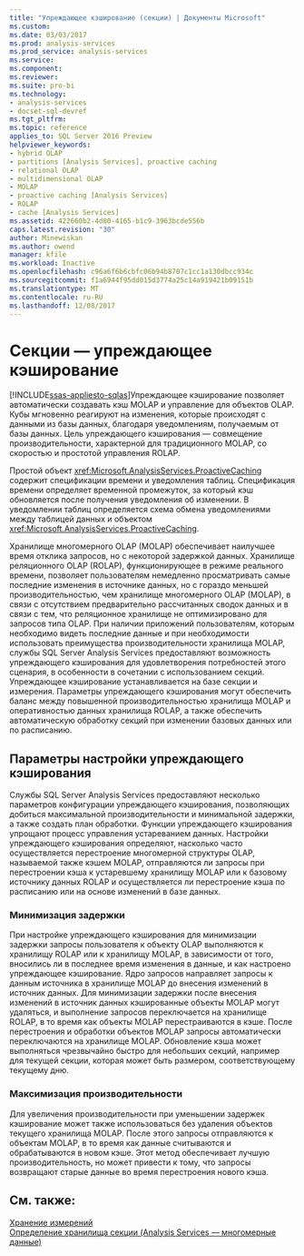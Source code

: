 ```yaml
---
title: "Упреждающее кэширование (секции) | Документы Microsoft"
ms.custom: 
ms.date: 03/03/2017
ms.prod: analysis-services
ms.prod_service: analysis-services
ms.service: 
ms.component: 
ms.reviewer: 
ms.suite: pro-bi
ms.technology:
- analysis-services
- docset-sql-devref
ms.tgt_pltfrm: 
ms.topic: reference
applies_to: SQL Server 2016 Preview
helpviewer_keywords:
- hybrid OLAP
- partitions [Analysis Services], proactive caching
- relational OLAP
- multidimensional OLAP
- MOLAP
- proactive caching [Analysis Services]
- ROLAP
- cache [Analysis Services]
ms.assetid: 422660b2-4d80-4165-b1c9-3963bcde556b
caps.latest.revision: "30"
author: Minewiskan
ms.author: owend
manager: kfile
ms.workload: Inactive
ms.openlocfilehash: c96a6f6b6cbfc06b94b8707c1cc1a130dbcc934c
ms.sourcegitcommit: f1a6944f95dd015d3774a25c14a919421b09151b
ms.translationtype: MT
ms.contentlocale: ru-RU
ms.lasthandoff: 12/08/2017
---
```

# <a name="partitions---proactive-caching"></a>Секции — упреждающее кэширование
[!INCLUDE[ssas-appliesto-sqlas](../../includes/ssas-appliesto-sqlas.md)]Упреждающее кэширование позволяет автоматически создавать кэш MOLAP и управление для объектов OLAP. Кубы мгновенно реагируют на изменения, которые происходят с данными из базы данных, благодаря уведомлениям, получаемым от базы данных. Цель упреждающего кэширования — совмещение производительности, характерной для традиционного MOLAP, со скоростью и простотой управления ROLAP.  
  
 Простой объект <xref:Microsoft.AnalysisServices.ProactiveCaching> содержит спецификации времени и уведомления таблиц. Спецификация времени определяет временной промежуток, за который кэш обновляется после получения уведомления об изменении. В уведомлении таблиц определяется схема обмена уведомлениями между таблицей данных и объектом <xref:Microsoft.AnalysisServices.ProactiveCaching>.  
  
 Хранилище многомерного OLAP (MOLAP) обеспечивает наилучшее время отклика запросов, но с некоторой задержкой данных. Хранилище реляционного OLAP (ROLAP), функционирующее в режиме реального времени, позволяет пользователям немедленно просматривать самые последние изменения в источнике данных, но с гораздо меньшей производительностью, чем хранилище многомерного OLAP (MOLAP), в связи с отсутствием предварительно рассчитанных сводок данных и в связи с тем, что реляционное хранилище не оптимизировано для запросов типа OLAP. При наличии приложений пользователям, которым необходимо видеть последние данные и при необходимости использовать преимущества производительности хранилища MOLAP, службы SQL Server Analysis Services предоставляют возможность упреждающего кэширования для удовлетворения потребностей этого сценария, в особенности в сочетании с использованием секций. Упреждающее кэширование устанавливается на базе секции и измерения. Параметры упреждающего кэширования могут обеспечить баланс между повышенной производительностью хранилища MOLAP и оперативностью данных хранилища ROLAP, а также обеспечить автоматическую обработку секций при изменении базовых данных или по расписанию.  
  
## <a name="proactive-caching-configuration-options"></a>Параметры настройки упреждающего кэширования  
 Службы SQL Server Analysis Services предоставляют несколько параметров конфигурации упреждающего кэширования, позволяющих добиться максимальной производительности и минимальной задержки, а также создать план обработки. Функции упреждающего кэширования упрощают процесс управления устареванием данных. Настройки упреждающего кэширования определяют, насколько часто осуществляется перестроение многомерной структуры OLAP, называемой также кэшем MOLAP, отправляются ли запросы при перестроении кэша к устаревшему хранилищу MOLAP или к базовому источнику данных ROLAP и осуществляется ли перестроение кэша по расписанию или на основе изменений в базе данных.  
  
### <a name="minimizing-latency"></a>Минимизация задержки  
 При настройке упреждающего кэширования для минимизации задержки запросы пользователя к объекту OLAP выполняются к хранилищу ROLAP или к хранилищу MOLAP, в зависимости от того, вносились ли в последнее время изменения в данные, и как настроено упреждающее кэширование. Ядро запросов направляет запросы к данным источника в хранилище MOLAP до внесения изменений в источник данных. Для минимизации задержки после внесения изменений в источник данных кэшированные объекты MOLAP могут удаляться, и выполнение запросов переключается на хранилище ROLAP, в то время как объекты MOLAP перестраиваются в кэше. После перестроения и обработки объектов MOLAP запросы автоматически переключаются на хранилище MOLAP. Обновление кэша может выполняться чрезвычайно быстро для небольших секций, например для текущей секции, которая может быть размером, соответствующему текущему дню.  
  
### <a name="maximizing-performance"></a>Максимизация производительности  
 Для увеличения производительности при уменьшении задержек кэширование может также использоваться без удаления объектов текущего хранилища MOLAP. После этого запросы отправляются к объектам MOLAP, в то время как данные считываются и обрабатываются в новом кэше. Этот метод обеспечивает лучшую производительность, но может привести к тому, что запросы возвращают старые данные во время перестроения нового кэша.  
  
## <a name="see-also"></a>См. также:  
 [Хранение измерений](../../analysis-services/multidimensional-models-olap-logical-dimension-objects/dimensions-storage.md)   
 [Определение хранилища секции (Analysis Services — многомерные данные)](../../analysis-services/multidimensional-models/set-partition-storage-analysis-services-multidimensional.md)  
  
  
